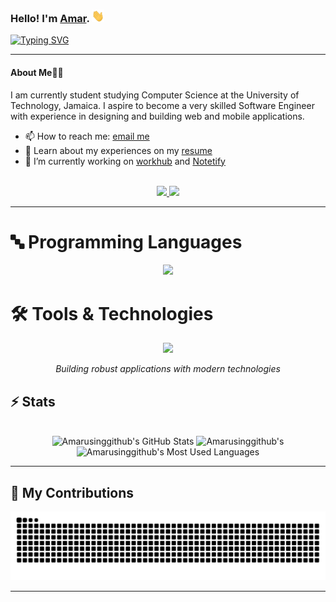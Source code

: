 ### Hello! I'm [Amar](https://amar-campbell.github.io). <a href="https://amar-campbell.github.io"><img src="assets/wave.gif" width="20px" height="20px" /></a>


<a href="https://git.io/typing-svg"><img src="https://readme-typing-svg.herokuapp.com?font=Fira+Code&pause=1000&width=435&lines=Welcome+to+my+Github+!!;Check+out+my+projects+!!" alt="Typing SVG" /></a>
<!--
**Amarusinggithub/Amarusinggithub** is a ✨ _special_ ✨ repository because its `README.md` (this file) appears on your GitHub profile.

Here are some ideas to get you started:

- 🔭 I’m currently working on ...
- 🌱 I’m currently learning ...
- 👯 I’m looking to collaborate on ...
- 🤔 I’m looking for help with ...
- 💬 Ask me about ...
- 📫 How to reach me: ...
- 😄 Pronouns: ...
- ⚡ Fun fact: ...
-->


---

#### About Me👨‍💻
<div align="left">

<p> I am currently student studying Computer Science at the University of Technology, Jamaica. I aspire to become a very skilled  Software Engineer with experience in designing and building web and mobile applications.</p>
<ul>

  <li> 📫 How to reach me: <a href="mailto:amarcampbell75@gmail.com">email me</a></li>
  <li> 📄 Learn about my experiences on my <a href="https://github.com/Amarusinggithub/resume">resume</a></li>
    <li> 🔭 I’m currently working on <a href="[https://adam-mcdaniel.github.io/blog/compiler-shell-text-editor-trifecta/](https://github.com/Amarusinggithub/workhub)">workhub</a> and <a href="[https://adam-mcdaniel.github.io/sage-website](https://github.com/Amarusinggithub/Notetify)">Notetify</a></li>

</ul>
</div>

<br>

<div align="center">
  <a href="amarcampbell75@gmail.com">
    <img src="https://img.shields.io/badge/Gmail-333333?style=for-the-badge&logo=gmail&logoColor=red" />
  </a>
  <a href="https://linkedin.com/in/amar-campbel" target="_blank">
    <img src="https://img.shields.io/badge/LinkedIn-0077B5?style=for-the-badge&logo=linkedin&logoColor=white" target="_blank" />
  </a>
</div>

<hr>

# 🔤 Programming Languages
<p align="center">
  <img src="https://skillicons.dev/icons?i=java,python,ts,js,php,go,c,cs,cpp,dart" />
</p>

# 🛠️ Tools & Technologies
<p align="center">
  <img src="https://skillicons.dev/icons?i=spring,django,react,nextjs,vue,laravel,dotnet,flutter,mysql,postgres,prisma,redis,html,css,tailwind,docker,kubernetes,aws,nginx,git,npm,postman,figma,visualstudio,vscode,cypress,vitest,vercel,windows,androidstudio" />
</p>

<div align="center">
  
  *Building robust applications with modern technologies*
  
</div>


## ⚡️ Stats

<br>

<div align=center>
  <img width=390 src="https://github-readme-stats.vercel.app/api?username=Amarusinggithub&theme=transparent&count_private=true&show_icons=true&rank_icon=github&locale=en" alt="Amarusinggithub's GitHub Stats" />
  <img width=390 src="https://github-readme-streak-stats.herokuapp.com/?user=Amarusinggithub&theme=transparent&count_private=true&border_radius=10&locale=en" alt="Amarusinggithub's" />
  <img width=325 src="https://github-readme-stats.vercel.app/api/top-langs?username=Amarusinggithub&theme=transparent&layout=donut&hide=css&langs_count=8&border_radius=10&show_icons=true&locale=en" alt="Amarusinggithub's Most Used Languages" />
</div>

<hr>


## 🐍 My Contributions

<div align="center">
  <picture>
    <source media="(prefers-color-scheme: dark)" srcset="https://raw.githubusercontent.com/Amarusinggithub/Amarusinggithub/output/github-contribution-grid-snake-dark.svg" />
    <source media="(prefers-color-scheme: light)" srcset="https://raw.githubusercontent.com/Amarusinggithub/Amarusinggithub/output/github-contribution-grid-snake.svg" />
    <img alt="github-snake" src="https://raw.githubusercontent.com/Amarusinggithub/Amarusinggithub/output/github-contribution-grid-snake.svg" />
  </picture>
</div>

<hr>
